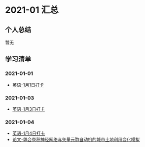 # 2021-01 汇总

## 个人总结
暂无

## 学习清单
### 2021-01-01
* [英语-1月1日打卡](./2021-01-01/英语-1月1日打卡.md)

### 2021-01-03
* [英语-1月3日打卡](./2021-01-03/英语-1月3日打卡.md)

### 2021-01-04
* [英语-1月4日打卡](./2021-01-04/英语-1月4日打卡.md)
* [论文-耦合卷积神经网络与矢量元胞自动机的城市土地利用变化模拟](./2021-01-04/论文-耦合卷积神经网络与矢量元胞自动机的城市土地利用变化模拟.md)
